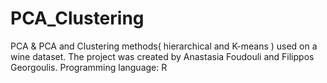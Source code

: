 # PCA_Clustering
PCA &amp; PCA and Clustering methods( hierarchical and K-means ) used on a wine dataset.
The project was created by Anastasia Foudouli and Filippos Georgoulis.
Programming language: R
